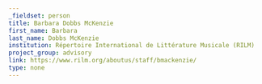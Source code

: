 ```yaml
---
_fieldset: person
title: Barbara Dobbs McKenzie 
first_name: Barbara
last_name: Dobbs McKenzie
institution: Répertoire International de Littérature Musicale (RILM)
project_group: advisory
link: https://www.rilm.org/aboutus/staff/bmackenzie/
type: none
---
```

